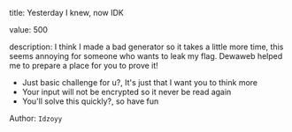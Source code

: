 title: Yesterday I knew, now IDK

value: 500

description: I think I made a bad generator so it takes a little more time, this seems annoying for someone who wants to leak my flag. Dewaweb helped me to prepare a place for you to prove it!

* Just basic challenge for u?, It's just that I want you to think more
* Your input will not be encrypted so it never be read again
* You'll solve this quickly?, so have fun

Author: `Idzoyy`
